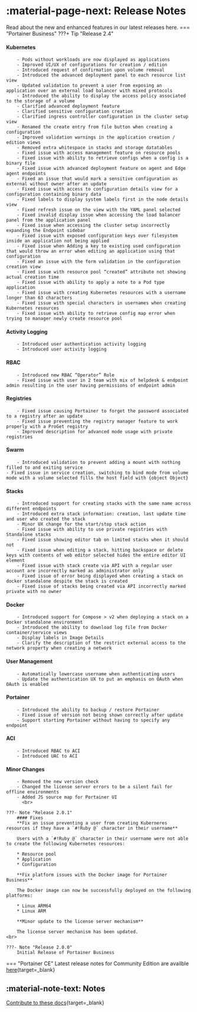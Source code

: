 # :material-page-next: Release Notes

Read about the new and enhanced features in our latest releases here.
=== "Portainer Business"
    ???+ Tip "Release 2.4"
   #### Kubernetes
        - Pods without workloads are now displayed as applications
        - Improved UI/UX of configurations for creation / edition
        - Introduced request of confirmation upon volume removal
        - Introduced the advanced deployment panel to each resource list view
        - Updated validation to prevent a user from exposing an application over an external load balancer with mixed protocols
        - Introduced the ability to display the access policy associated to the storage of a volume
        - Clarified advanced deployment feature
        - Clarified sensitive configuration creation
        - Clarified ingress controller configuration in the cluster setup view
        - Renamed the create entry from file button when creating a configuration
        - Improved validation warnings in the application creation / edition views
        - Removed extra whitespace in stacks and storage datatables
        - Fixed issue with access management feature on resource pools
        - Fixed issue with ability to retrieve configs when a config is a binary file
        - Fixed issue with advanced deployment feature on agent and Edge agent endpoints
        - Fixed an issue that would mark a sensitive configuration as external without owner after an update
        - Fixed issue with access to configuration details view for a configuration containing binary data
        - Fixed labels to display system labels first in the node details view
        - Fixed refresh issue on the view with the YAML panel selected
        - Fixed invalid display issue when accessing the load balancer panel from the application panel
        - Fixed issue when accessing the cluster setup incorrectly expanding the Endpoint sidebar
        - Fixed issue with exposed configuration keys over filesystem inside an application not being applied
        - Fixed issue when Adding a key to existing used configuration that would throw an error when editing an application using that configuration
        - Fixed an issue with the form validation in the configuration creation view
        - Fixed issue with resource pool “created” attribute not showing actual creation time
        - Fixed issue with ability to apply a note to a Pod type application
        - Fixed issue with creating Kubernetes resources with a username longer than 63 characters
        - Fixed issue with special characters in usernames when creating Kubernetes resources
        - Fixed issue with ability to retrieve config map error when trying to manager newly create resource pool

   #### Activity Logging
        - Introduced user authentication activity logging
        - Introduced user activity logging

   #### RBAC
        - Introduced new RBAC “Operator” Role
        - Fixed issue with user in 2 team with mix of helpdesk & endpoint admin resulting in the user having permissions of endpoint admin

   #### Registries
        - Fixed issue causing Portainer to forget the password associated to a registry after an update
        - Fixed issue preventing the registry manager feature to work properly with a ProGet registry
        - Improved description for advanced mode usage with private registries

   #### Swarm
        - Introduced validation to prevent adding a mount with nothing filled to and exiting service
    - Fixed issue in service creation, switching to bind mode from volume mode with a volume selected fills the host field with {object Object}

   #### Stacks
        - Introduced support for creating stacks with the same name across different endpoints
        - Introduced extra stack information: creation, last update time and user who created the stack
        - Minor UX change for the start/stop stack action
        - Fixed issue with ability to use private registries with Standalone stacks
        - Fixed issue showing editor tab on limited stacks when it should not
        - Fixed issue when editing a stack, hitting backspace or delete keys with contents of web editor selected hides the entire editor UI element
        - Fixed issue with stack create via API with a regular user account are incorrectly marked as administrator only
        - Fixed issue of error being displayed when creating a stack on docker standalone despite the stack is created
        - Fixed issue of stacks being created via API incorrectly marked private with no owner

   #### Docker
        - Introduced support for Compose > v2 when deploying a stack on a Docker standalone environment
        - Introduced the ability to download log file from Docker container/service views
        - Display labels in Image Details
        - Clarify the description of the restrict external access to the network property when creating a network

   #### User Management
        - Automatically lowercase username when authenticating users
        - Update the authentication UX to put an emphasis on OAuth when OAuth is enabled

   #### Portainer
        - Introduced the ability to backup / restore Portainer
        - Fixed issue of version not being shown correctly after update
        - Support starting Portainer without having to specify any endpoint
    
   #### ACI
        - Introduced RBAC to ACI
        - Introduced UAC to ACI

   #### Minor Changes
        - Removed the new version check  
        - Changed the license server errors to be a silent fail for offline environments
        - Added JS source map for Portainer UI
          <br>
    
    ???- Note "Release 2.0.1"
        #### Fixes
        **Fix an issue preventing a user from creating Kuberneres resources if they have a `#!Ruby @` character in their username**

        Users with a `#!Ruby @` character in their username were not able to create the following Kubernetes resources:

        * Resource pool
        * Application
        * Configuration

        **Fix platform issues with the Docker image for Portainer Business**

        The Docker image can now be successfully deployed on the following platforms:

        * Linux ARM64
        * Linux ARM

        **Minor update to the license server mechanism**
        
        The license server mechanism has been updated.
    <br>

    ???- Note "Release 2.0.0"
        Initial Release of Portainer Business

=== "Portainer CE"
    Latest release notes for Community Edition are availble [here](https://github.com/portainer/portainer/releases){target=_blank}
<br>

## :material-note-text: Notes

[Contribute to these docs](https://github.com/portainer/portainer-docs/blob/master/contributing.md){target=_blank}
